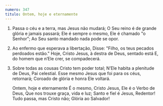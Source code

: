 ```yaml
---
numero: 347
titulo: Ontem, hoje e eternamente
---
```

1. Passa o céu e a terra, mas Jesus não mudará;
   O Seu reino é de grande glória e jamais passará;
   Ele é sempre o mesmo, Ele é chamado "o Senhor";
   Ao Seu santo mandado nada pode se opor.

2. Ao enfermo que esperava a libertação,
   Disse: "Filho, os teus pecados perdoados estão."
   Hoje, Cristo Jesus, à destra de Deus, sentado está
   E, do homem que n’Ele crer, se compadecerá.

3. Sobre todas as cousas Cristo tem poder total;
   N’Ele habita a plenitude de Deus, Pai celestial.
   Esse mesmo Jesus que foi para os céus, retornará;
   Coroado de glória e honra Ele voltará.

   Ontem, hoje e eternamente
   É o mesmo, Cristo Jesus,
   Ele é o Verbo de Deus,
   Que nos trouxe graça, vida e luz;
   Santo e fiel é Jesus, Redentor!
   Tudo passa, mas Cristo não;
   Glória ao Salvador!
